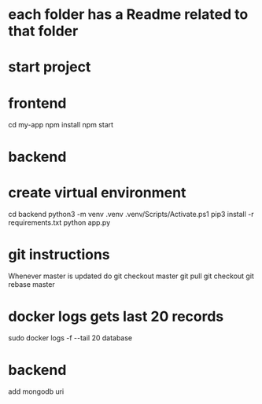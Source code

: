 # each folder has a Readme related to that folder

# start project

# frontend

cd my-app
npm install
npm start

# backend

# create virtual environment

cd backend
python3 -m venv .venv
.venv/Scripts/Activate.ps1
pip3 install -r requirements.txt
python app.py

# git instructions

Whenever master is updated
do
git checkout master
git pull
git checkout <your branch>
git rebase master

# docker logs gets last 20 records

sudo docker logs -f --tail 20 database

# backend

add mongodb uri
